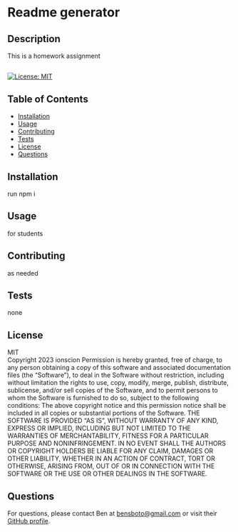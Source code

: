 # Readme generator
## Description
This is a homework assignment
##
[![License: MIT](https://img.shields.io/badge/License-MIT-yellow.svg)](https://opensource.org/licenses/MIT)
## Table of Contents
- [Installation](#installation)
- [Usage](#usage)
- [Contributing](#contributing)
- [Tests](#tests)
- [License](#license)
- [Questions](#questions)
## Installation
run npm i 
## Usage
for students
## Contributing
as needed
## Tests
none
## License
MIT  
Copyright 2023 ionscion
Permission is hereby granted, free of charge, to any person obtaining a copy of this software and associated documentation files (the “Software”), to deal in the Software without restriction, including without limitation the rights to use, copy, modify, merge, publish, distribute, sublicense, and/or sell copies of the Software, and to permit persons to whom the Software is furnished to do so, subject to the following conditions:
The above copyright notice and this permission notice shall be included in all copies or substantial portions of the Software.
THE SOFTWARE IS PROVIDED “AS IS”, WITHOUT WARRANTY OF ANY KIND, EXPRESS OR IMPLIED, INCLUDING BUT NOT LIMITED TO THE WARRANTIES OF MERCHANTABILITY, FITNESS FOR A PARTICULAR PURPOSE AND NONINFRINGEMENT. IN NO EVENT SHALL THE AUTHORS OR COPYRIGHT HOLDERS BE LIABLE FOR ANY CLAIM, DAMAGES OR OTHER LIABILITY, WHETHER IN AN ACTION OF CONTRACT, TORT OR OTHERWISE, ARISING FROM, OUT OF OR IN CONNECTION WITH THE SOFTWARE OR THE USE OR OTHER DEALINGS IN THE SOFTWARE.
## Questions
For questions, please contact Ben at bensboto@gmail.com or visit their [GitHub profile](https://github.com/ionscion).
